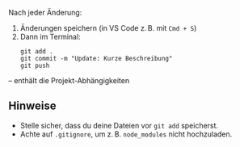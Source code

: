 

Nach jeder Änderung:

1. Änderungen speichern (in VS Code z. B. mit `Cmd + S`)
2. Dann im Terminal:
   ```
   git add .
   git commit -m "Update: Kurze Beschreibung"
   git push
   ```

 – enthält die Projekt-Abhängigkeiten

## Hinweise

- Stelle sicher, dass du deine Dateien vor `git add` speicherst.
- Achte auf `.gitignore`, um z. B. `node_modules` nicht hochzuladen.
